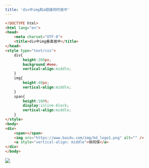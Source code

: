 ```yaml
---
title: 'div中img和a链接同时居中'
---   
```

```html
<!DOCTYPE html>
<html lang="en">
<head>
    <meta charset="UTF-8">
    <title>div中img垂直居中</title>
</head>
<style type="text/css">
    div{
        height:200px;
        background:#eee;
        vertical-align:middle;
    }
    img{
        height:40px;
        vertical-align:middle;
    }
    span{
        height:100%;
        display:inline-block;
        vertical-align:middle;
    }
</style>
<body>
<div>
    <span></span>
    <img src="https://www.baidu.com/img/bd_logo1.png" alt="" />
    <a style="vertical-align: middle">徐同保</a>
</div>
</body>
```
![](https://img-blog.csdn.net/20171016153057505?watermark/2/text/aHR0cDovL2Jsb2cuY3Nkbi5uZXQveHV0b25nYmFv/font/5a6L5L2T/fontsize/400/fill/I0JBQkFCMA/dissolve/70/gravity/Center)